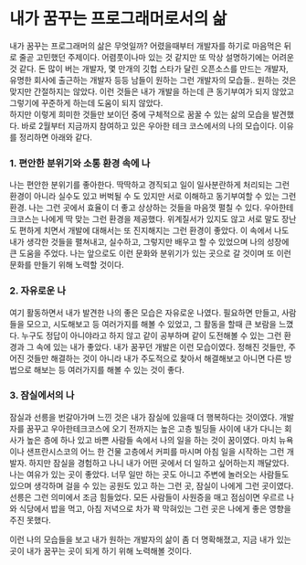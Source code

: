 # 내가 꿈꾸는 프로그래머로서의 삶

내가 꿈꾸는 프로그래머의 삶은 무엇일까? 어렸을때부터 개발자를 하기로 마음먹은 뒤로 줄곧 고민했던 주제이다. 어렴풋이나마 있는 것 같지만 또 막상 설명하기에는 어려운 것 같다. 돈 많이 버는 개발자, 몇 만개의 깃헙 스타가 달린 오픈소스를 만드는 개발자, 유명한 회사에 출근하는 개발자 등등 남들이 원하는 그런 개발자의 모습들.. 원하는 것은 맞지만 간절하지는 않았다. 이런 것들은 내가 개발을 하는데 큰 동기부여가 되지 않았고 그렇기에 꾸준하게 하는데 도움이 되지 않았다.  
하지만 이렇게 희미한 것들만 보이던 중에 구체적으로 꿈꿀 수 있는 삶의 모습을 발견했다. 바로  2월부터 지금까지 참여하고 있은 우아한 테크 코스에서의 나의 모습이다.
이유를 정리하면 아래와 같다.

### 1. 편안한 분위기와 소통 환경 속에 나
나는 편안한 분위기를 좋아한다. 딱딱하고 경직되고 일이 일사분란하게 처리되는 그런 환경이 아니라 실수도 있고 버벅될 수 도 있지만 서로 이해하고 동기부여할 수 있는 그런 환경. 나는 그런 곳에서 효율이 더 좋고 상상하는 것들을 마음껏 펼칠 수 있다. 우아한테크코스는 나에게 딱 맞는 그런 환경을 제공했다. 위계질서가 있지도 않고 서로 말도 장난도 편하게 치면서 개발에 대해서는 또 진지해지는 그런 환경이 좋았다. 이 속에서 나도 내가 생각한 것들을 펼쳐내고, 실수하고, 그렇지만 배우고 할 수 있었으며 나의 성장에 큰 도움을 주었다. 나는 앞으로도 이런 문화와 분위기가 있는 곳으로 갈 것이며 또 이런 문화를 만들기 위해 노력할 것이다.

### 2. 자유로운 나
여기 활동하면서 내가 발견한 나의 좋은 모습은 자유로운 나였다. 필요하면 만들고, 사람들을 모으고, 시도해보고 등 여러가지를 해볼 수 있었고, 그 활동을 할때 큰 보람을 느꼈다. 누구도 정답이 아니야라고 하지 않고 같이 공부하며 같이 도전해볼 수 있는 그런 환경과 그 속에 있는 내가 좋았다. 내가 꿈꾸던 개발은 이런 모습이였다. 정해진 것들만, 주어진 것들만 해결하는 것이 아니라 내가 주도적으로 찾아서 해결해보고 아니면 다른 방법으로 해보는 등 여러가지를 해볼 수 있는 것이 좋다.

### 3. 잠실에서의 나
잠실과 선릉을 번갈아가며 느낀 것은 내가 잠실에 있을때 더 행복하다는 것이였다. 개발자를 꿈꾸고 우아한테크코스에 오기 전까지는 높은 고층 빌딩들 사이에 내가 다니는 회사가 높은 층에 하나 있고 바쁜 사람들 속에서 나의 일을 하는 것이 꿈이였다. 마치 뉴욕이나 샌프란시스코의 어느 한 건물 고층에서 커피를 마시며 아침 일을 시작하는 그런 개발자. 하지만 잠실을 경험하고 나니 내가 어떤 곳에서 더 일하고 싶어하는지 깨달았다. 나는 여유가 있는 곳이 좋았다. 너무 일만 하는 곳도 아니고 주변에 놀러오는 사람들도 있으며 생각하며 걸을 수 있는 공원도 있고 하는 그런 곳, 잠실이 나에게 그런 곳이였다. 선릉은 그런 의미에서 조금 힘들었다. 모든 사람들이 사원증을 매고 점심이면 우르르 나와 식당에서 밥을 먹고, 아침 저녁으로 차가 꽉 막혀있는 그런 곳은 나에게 좋은 영향을 주진 못했다.

이런 나의 모습들을 보고 내가 원하는 개발자의 삶이 좀 더 명확해졌고, 지금 내가 있는 곳이 내가 꿈꾸는 곳이 되게 하기 위해 노력해볼 것이다.
